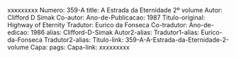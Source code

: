 xxxxxxxxx
Numero: 359-A
title: A Estrada da Eternidade 2º volume
Autor: Clifford D Simak
Co-autor: 
Ano-de-Publicacao: 1987
Titulo-original: Highway of Eternity
Tradutor: Eurico da Fonseca
Co-tradutor: 
Ano-de-edicao: 1986
alias: Clifford-D-Simak
Autor2-alias: 
Tradutor1-alias: Eurico-da-Fonseca
Tradutor2-alias: 
Titulo-link: 359-A-A-Estrada-da-Eternidade-2-volume
Capa: 
pags: 
Capa-link: 
xxxxxxxxx